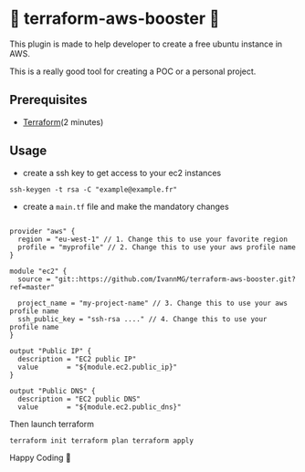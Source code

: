 # 🚀 terraform-aws-booster 🚀

This plugin is made to help developer to create a free ubuntu instance in AWS.

This is a really good tool for creating a POC or a personal project.

## Prerequisites

- [Terraform](https://www.vasos-koupparis.com/terraform-getting-started-install/)(2 minutes)

## Usage

- create a ssh key to get access to your ec2 instances

`
ssh-keygen -t rsa -C "example@example.fr"
`

- create a `main.tf` file and make the mandatory changes

```

provider "aws" {
  region = "eu-west-1" // 1. Change this to use your favorite region
  profile = "myprofile" // 2. Change this to use your aws profile name
}

module "ec2" {
  source = "git::https://github.com/IvannMG/terraform-aws-booster.git?ref=master" 

  project_name = "my-project-name" // 3. Change this to use your aws profile name
  ssh_public_key = "ssh-rsa ...." // 4. Change this to use your profile name
}

output "Public IP" {
  description = "EC2 public IP"
  value       = "${module.ec2.public_ip}"
}

output "Public DNS" {
  description = "EC2 public DNS"
  value       = "${module.ec2.public_dns}"
```

Then launch terraform

`
terraform init
terraform plan
terraform apply
`

Happy Coding 💪
